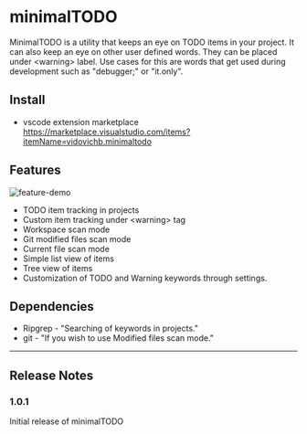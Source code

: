 # minimalTODO

MinimalTODO is a utility that keeps an eye on TODO items in your project. It can also keep an eye on other user defined words. They can be placed under \<warning> label. Use cases for this are words that get used during development such as "debugger;" or "it.only".

## Install


* vscode extension marketplace https://marketplace.visualstudio.com/items?itemName=vidovichb.minimaltodo

## Features

![feature-demo](preview/minimalTODO-demo.gif)


* TODO item tracking in projects
* Custom item tracking under \<warning> tag
* Workspace scan mode
* Git modified files scan mode
* Current file scan mode
* Simple list view of items
* Tree view of items
* Customization of TODO and Warning keywords through settings.

## Dependencies

* Ripgrep - "Searching of keywords in projects."
* git - "If you wish to use Modified files scan mode."

---

## Release Notes

### 1.0.1

Initial release of minimalTODO


